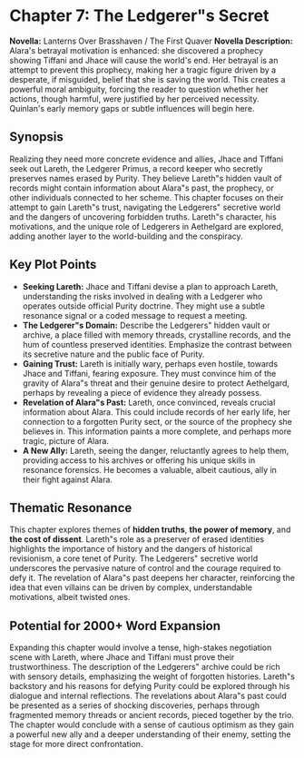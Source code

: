 # Chapter 7: The Ledgerer"s Secret

**Novella:** Lanterns Over Brasshaven / The First Quaver
**Novella Description:** Alara's betrayal motivation is enhanced: she discovered a prophecy showing Tiffani and Jhace will cause the world's end. Her betrayal is an attempt to prevent this prophecy, making her a tragic figure driven by a desperate, if misguided, belief that she is saving the world. This creates a powerful moral ambiguity, forcing the reader to question whether her actions, though harmful, were justified by her perceived necessity. Quinlan's early memory gaps or subtle influences will begin here.

## Synopsis

Realizing they need more concrete evidence and allies, Jhace and Tiffani seek out Lareth, the Ledgerer Primus, a record keeper who secretly preserves names erased by Purity. They believe Lareth"s hidden vault of records might contain information about Alara"s past, the prophecy, or other individuals connected to her scheme. This chapter focuses on their attempt to gain Lareth"s trust, navigating the Ledgerers" secretive world and the dangers of uncovering forbidden truths. Lareth"s character, his motivations, and the unique role of Ledgerers in Aethelgard are explored, adding another layer to the world-building and the conspiracy.

## Key Plot Points

*   **Seeking Lareth:** Jhace and Tiffani devise a plan to approach Lareth, understanding the risks involved in dealing with a Ledgerer who operates outside official Purity doctrine. They might use a subtle resonance signal or a coded message to request a meeting.
*   **The Ledgerer"s Domain:** Describe the Ledgerers" hidden vault or archive, a place filled with memory threads, crystalline records, and the hum of countless preserved identities. Emphasize the contrast between its secretive nature and the public face of Purity.
*   **Gaining Trust:** Lareth is initially wary, perhaps even hostile, towards Jhace and Tiffani, fearing exposure. They must convince him of the gravity of Alara"s threat and their genuine desire to protect Aethelgard, perhaps by revealing a piece of evidence they already possess.
*   **Revelation of Alara"s Past:** Lareth, once convinced, reveals crucial information about Alara. This could include records of her early life, her connection to a forgotten Purity sect, or the source of the prophecy she believes in. This information paints a more complete, and perhaps more tragic, picture of Alara.
*   **A New Ally:** Lareth, seeing the danger, reluctantly agrees to help them, providing access to his archives or offering his unique skills in resonance forensics. He becomes a valuable, albeit cautious, ally in their fight against Alara.

## Thematic Resonance

This chapter explores themes of **hidden truths**, **the power of memory**, and **the cost of dissent**. Lareth"s role as a preserver of erased identities highlights the importance of history and the dangers of historical revisionism, a core tenet of Purity. The Ledgerers" secretive world underscores the pervasive nature of control and the courage required to defy it. The revelation of Alara"s past deepens her character, reinforcing the idea that even villains can be driven by complex, understandable motivations, albeit twisted ones.

## Potential for 2000+ Word Expansion

Expanding this chapter would involve a tense, high-stakes negotiation scene with Lareth, where Jhace and Tiffani must prove their trustworthiness. The description of the Ledgerers" archive could be rich with sensory details, emphasizing the weight of forgotten histories. Lareth"s backstory and his reasons for defying Purity could be explored through his dialogue and internal reflections. The revelations about Alara"s past could be presented as a series of shocking discoveries, perhaps through fragmented memory threads or ancient records, pieced together by the trio. The chapter would conclude with a sense of cautious optimism as they gain a powerful new ally and a deeper understanding of their enemy, setting the stage for more direct confrontation.
